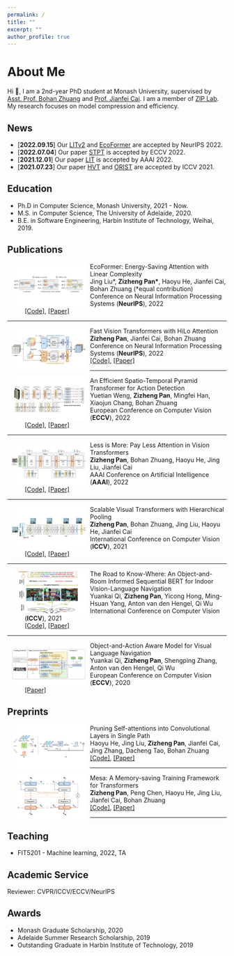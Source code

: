```yaml
---
permalink: /
title: ""
excerpt: ""
author_profile: true
---
```



# About Me

Hi 👋, I am a 2nd-year PhD student at Monash University, supervised by [Asst. Prof. Bohan Zhuang](https://scholar.google.com.au/citations?user=DFuDBBwAAAAJ) and [Prof. Jianfei Cai](https://scholar.google.com.au/citations?user=N6czCoUAAAAJ). I am a member of [ZIP Lab](https://ziplab.github.io/). My research focuses on model compression and efficiency.



## News
- [**2022.09.15**] Our [LITv2](https://arxiv.org/abs/2205.13213) and [EcoFormer](https://github.com/ziplab/EcoFormer) are accepted by NeurIPS 2022.
- [**2022.07.04**] Our paper [STPT](https://arxiv.org/abs/2207.10448) is accepted by ECCV 2022.
- [**2021.12.01**] Our paper [LIT](https://arxiv.org/abs/2105.14217) is accepted by AAAI 2022.
- [**2021.07.23**] Our paper [HVT](https://arxiv.org/abs/2103.10619) and [ORIST](https://arxiv.org/abs/2104.04167) are accepted by ICCV 2021.



## Education

- Ph.D in Computer Science, Monash University, 2021 - Now.
- M.S. in Computer Science, The University of Adelaide, 2020.
- B.E. in Software Engineering, Harbin Institute of Technology, Weihai, 2019.


## Publications

<dl>
  <dt ><img align="left" width="170" hspace="10" src="../images/ecoformer.jpg"></dt>
  <dt> EcoFormer: Energy-Saving Attention with Linear Complexity</dt>
  <dd>Jing Liu*, <strong>Zizheng Pan*</strong>, Haoyu He, Jianfei Cai, Bohan Zhuang (*equal contribution)</dd>
  <dd> Conference on Neural Information Processing Systems (<strong>NeurIPS</strong>), 2022</dd>
  <dd>
    <a href="https://github.com/ziplab/EcoFormer">[Code]</a>, 
    <a href="https://arxiv.org/abs/2209.09004">[Paper]</a>
  </dd>
</dl>

------

<dl>
  <dt ><img align="left" width="170" hspace="10" src="../images/litv2.jpg"></dt>
  <dt> Fast Vision Transformers with HiLo Attention</dt>
  <dd><strong>Zizheng Pan</strong>, Jianfei Cai, Bohan Zhuang</dd>	
  <dd> Conference on Neural Information Processing Systems (<strong>NeurIPS</strong>), 2022</dd>
  <dd>
    <a href="https://github.com/ziplab/LITv2">[Code]</a>, 
    <a href="https://arxiv.org/abs/2205.13213">[Paper]</a>
  </dd>
</dl>

------

<dl>
  <dt ><img align="left" width="170" hspace="10" src="../images/stpt.jpg"></dt>
  <dt> An Efficient Spatio-Temporal Pyramid Transformer for Action Detection</dt>
  <dd>Yuetian Weng, <strong>Zizheng Pan</strong>, Mingfei Han, Xiaojun Chang, Bohan Zhuang</dd>	
  <dd>European Conference on Computer Vision (<strong>ECCV</strong>), 2022</dd>
  <dd>
    <a href="https://github.com/ziplab/STPT">[Code]</a>, 
    <a href="https://arxiv.org/abs/2207.10448">[Paper]</a>
  </dd>
</dl>

------

<dl>
  <dt ><img align="left" width="170" hspace="10" src="../images/lit.jpg"></dt>
  <dt> Less is More: Pay Less Attention in Vision Transformers</dt>
  <dd><strong>Zizheng Pan</strong>, Bohan Zhuang, Haoyu He, Jing Liu, Jianfei Cai</dd>	
  <dd>AAAI Conference on Artificial Intelligence (<strong>AAAI</strong>), 2022</dd>
  <dd>
    <a href="https://github.com/ziplab/LIT">[Code]</a>, 
    <a href="https://arxiv.org/abs/2105.14217">[Paper]</a>
  </dd>
</dl>



------


<dl>
  <dt ><img align="left" width="170" hspace="10" src="../images/hvt.jpg"></dt>
  <dt> Scalable Visual Transformers with Hierarchical Pooling</dt>
  <dd><strong>Zizheng Pan</strong>, Bohan Zhuang, Jing Liu, Haoyu He, Jianfei Cai</dd>	
  <dd>International Conference on Computer Vision (<strong>ICCV</strong>), 2021</dd>
  <dd>
  	<a href="https://github.com/ziplab/HVT">[Code]</a>,
    <a href="https://arxiv.org/abs/2103.10619">[Paper]</a>
  </dd>
</dl>


------

<dl>
  <dt ><img align="left" width="170" hspace="10" src="../images/orist.jpg"></dt>
  <dt> The Road to Know-Where: An Object-and-Room Informed Sequential BERT for Indoor Vision-Language Navigation</dt>
  <dd>Yuankai Qi, <strong>Zizheng Pan</strong>, Yicong Hong, Ming-Hsuan Yang, Anton van den Hengel, Qi Wu</dd>	
  <dd>International Conference on Computer Vision (<strong>ICCV</strong>), 2021</dd>
  <dd>
    <a href="https://github.com/YuankaiQi/ORIST">[Code]</a>,
    <a href="https://arxiv.org/abs/2104.04167">[Paper]</a>
  </dd>
</dl>



------

<dl>
  <dt ><img align="left" width="170" hspace="10" src="../images/oaa.jpg"></dt>
  <dt> Object-and-Action Aware Model for Visual Language Navigation</dt>
  <dd>Yuankai Qi, <strong>Zizheng Pan</strong>, Shengping Zhang, Anton van den Hengel, Qi Wu</dd>	
  <dd>European Conference on Computer Vision (<strong>ECCV</strong>), 2020</dd>
  <dd>
    <a href="https://arxiv.org/abs/2007.14626">[Paper]</a>
  </dd>
</dl>



## Preprints
<dl>
  <dt ><img align="left" width="170" hspace="10" src="../images/spvit.png"></dt>
  <dt> Pruning Self-attentions into Convolutional Layers in Single Path</dt>
  <dd>Haoyu He, Jing Liu, <strong>Zizheng Pan</strong>, Jianfei Cai, Jing Zhang, Dacheng Tao, Bohan Zhuang</dd>	
  <dd>
    <a href="https://github.com/ziplab/SPViT">[Code]</a>, 
    <a href="https://arxiv.org/abs/2111.11802">[Paper]</a>
  </dd>
</dl>


------

<dl>
  <dt ><img align="left" width="170" hspace="10" src="../images/mesa.png"></dt>
  <dt> Mesa: A Memory-saving Training Framework for Transformers</dt>
  <dd><strong>Zizheng Pan</strong>, Peng Chen, Haoyu He, Jing Liu, Jianfei Cai, Bohan Zhuang</dd>	
  <dd>
    <a href="https://github.com/ziplab/Mesa">[Code]</a>, 
    <a href="https://arxiv.org/abs/2111.11124">[Paper]</a>
  </dd>
</dl>


------

## Teaching

- FIT5201 - Machine learning, 2022, TA

## Academic Service

Reviewer: CVPR/ICCV/ECCV/NeurIPS

## Awards

- Monash Graduate Scholarship, 2020
- Adelaide Summer Research Scholarship, 2019
- Outstanding Graduate in Harbin Institute of Technology, 2019
